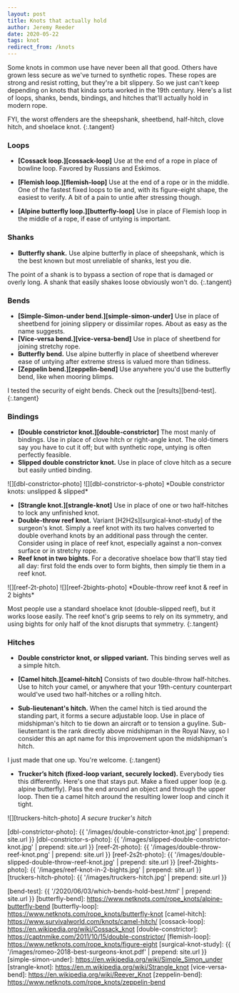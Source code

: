 ```yaml
---
layout: post
title: Knots that actually hold
author: Jeremy Reeder
date: 2020-05-22
tags: knot
redirect_from: /knots
---
```


Some knots in common use have never been all that good. Others have grown less
secure as we've turned to synthetic ropes. These ropes are strong and resist
rotting, but they're a bit slippery. So we just can't keep depending on knots
that kinda sorta worked in the 19th century. Here's a list of loops, shanks,
bends, bindings, and hitches that'll actually hold in modern rope.

FYI, the worst offenders are the sheepshank, sheetbend, half-hitch, clove
hitch, and shoelace knot.
{:.tangent}


### Loops

- **[Cossack loop.][cossack-loop]**
Use at the end of a rope in place of bowline loop. Favored by Russians and
Eskimos.

- **[Flemish loop.][flemish-loop]**
Use at the end of a rope or in the middle.  One of the fastest fixed loops to
tie and, with its figure-eight shape, the easiest to verify. A bit of a pain to
untie after stressing though.

- **[Alpine butterfly loop.][butterfly-loop]**
Use in place of Flemish loop in the middle of a rope, if ease of untying is
important.


### Shanks
- **Butterfly shank.**
Use alpine butterfly in place of sheepshank, which is the best known but most
unreliable of shanks, lest you die.

The point of a shank is to bypass a section of rope that is damaged or overly
long. A shank that easily shakes loose obviously won't do.
{:.tangent}


### Bends
- **[Simple-Simon-under bend.][simple-simon-under]**
Use in place of sheetbend for joining slippery or dissimilar ropes. About as
easy as the name suggests.
- **[Vice-versa bend.][vice-versa-bend]**
Use in place of sheetbend for joining stretchy rope.
- **Butterfly bend.**
Use alpine butterfly in place of sheetbend wherever ease of untying after
extreme stress is valued more than tidiness.
- **[Zeppelin bend.][zeppelin-bend]**
Use anywhere you'd use the butterfly bend, like when mooring blimps.

I tested the security of eight bends. Check out the [results][bend-test].
{:.tangent}


### Bindings
- **[Double constrictor knot.][double-constrictor]** The most manly of
bindings. Use in place of clove hitch or right-angle knot. The old-timers say
you have to cut it off; but with synthetic rope, untying is often perfectly
feasible.
- **Slipped double constrictor knot.** Use in place of clove hitch as a secure
but easily untied binding.

<div class="gallery" markdown="1">
![][dbl-constrictor-photo]
![][dbl-constrictor-s-photo]
*Double constrictor knots: unslipped & slipped*
</div>

- **[Strangle knot.][strangle-knot]**
Use in place of one or two half-hitches to lock any unfinished knot.
- **Double-throw reef knot.**
Variant [H2H2s][surgical-knot-study] of the surgeon's knot. Simply a reef
knot with its two halves converted to double overhand knots by an additional
pass through the center. Consider using in place of reef knot, especially
against a non-convex surface or in stretchy rope.
- **Reef knot in two bights.**
For a decorative shoelace bow that'll stay tied all day: first fold the ends
over to form bights, then simply tie them in a reef knot.

<div class="gallery" markdown="1">
![][reef-2t-photo]
![][reef-2bights-photo]
*Double-throw reef knot & reef in 2 bights*
</div>

Most people use a standard shoelace knot (double-slipped reef), but it works
loose easily. The reef knot's grip seems to rely on its symmetry, and using
bights for only half of the knot disrupts that symmetry.
{:.tangent}


### Hitches

- **Double constrictor knot, or slipped variant.**
This binding serves well as a simple hitch.

- **[Camel hitch.][camel-hitch]**
Consists of two double-throw half-hitches. Use to hitch your camel, or anywhere
that your 19th-century counterpart would've used two half-hitches or a rolling
hitch.

- **Sub-lieutenant's hitch.**
When the camel hitch is tied around the standing part, it forms a secure
adjustable loop. Use in place of midshipman's hitch to tie down an aircraft or
to tension a guyline. Sub-lieutentant is the rank directly above midshipman in
the Royal Navy, so I consider this an apt name for this improvement upon the
midshipman's hitch.

I just made that one up. You're welcome.
{:.tangent}

- **Trucker’s hitch (fixed-loop variant, securely locked).**
Everybody ties this differently. Here's one that stays put. Make a fixed
upper loop (e.g. alpine butterfly). Pass the end around an object and through
the upper loop. Then tie a camel hitch around the resulting lower loop and
cinch it tight.

![][truckers-hitch-photo]
*A secure trucker's hitch*


[dbl-constrictor-photo]:   {{ '/images/double-constrictor-knot.jpg'               | prepend: site.url }}
[dbl-constrictor-s-photo]: {{ '/images/slipped-double-constrictor-knot.jpg'       | prepend: site.url }}
[reef-2t-photo]:           {{ '/images/double-throw-reef-knot.png'                | prepend: site.url }}
[reef-2s2t-photo]:         {{ '/images/double-slipped-double-throw-reef-knot.jpg' | prepend: site.url }}
[reef-2bights-photo]:      {{ '/images/reef-knot-in-2-bights.jpg'                 | prepend: site.url }}
[truckers-hitch-photo]:    {{ '/images/truckers-hitch.jpg'                        | prepend: site.url }}

[bend-test]:            {{ '/2020/06/03/which-bends-hold-best.html' | prepend: site.url }}
[butterfly-bend]:       https://www.netknots.com/rope_knots/alpine-butterfly-bend
[butterfly-loop]:       https://www.netknots.com/rope_knots/butterfly-knot
[camel-hitch]:          https://www.survivalworld.com/knots/camel-hitch/
[cossack-loop]:         https://en.wikipedia.org/wiki/Cossack_knot
[double-constrictor]:   https://captnmike.com/2011/10/15/double-constrictor/
[flemish-loop]:         https://www.netknots.com/rope_knots/figure-eight
[surgical-knot-study]:  {{ '/images/romeo-2018-best-surgeons-knot.pdf' | prepend: site.url }}
[simple-simon-under]:   https://en.wikipedia.org/wiki/Simple_Simon_under
[strangle-knot]:        https://en.m.wikipedia.org/wiki/Strangle_knot
[vice-versa-bend]:      https://en.wikipedia.org/wiki/Reever_Knot
[zeppelin-bend]:        https://www.netknots.com/rope_knots/zeppelin-bend
